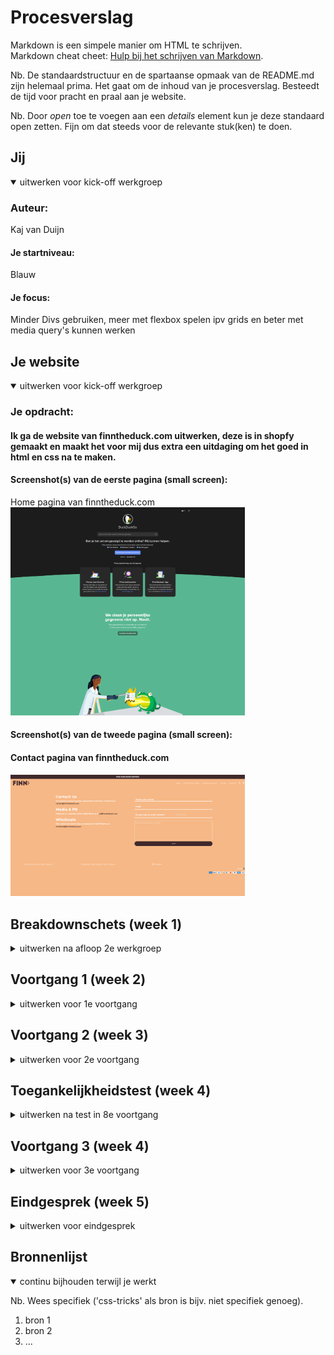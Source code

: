 # Procesverslag
Markdown is een simpele manier om HTML te schrijven.  
Markdown cheat cheet: [Hulp bij het schrijven van Markdown](https://github.com/adam-p/markdown-here/wiki/Markdown-Cheatsheet).

Nb. De standaardstructuur en de spartaanse opmaak van de README.md zijn helemaal prima. Het gaat om de inhoud van je procesverslag. Besteedt de tijd voor pracht en praal aan je website.

Nb. Door *open* toe te voegen aan een *details* element kun je deze standaard open zetten. Fijn om dat steeds voor de relevante stuk(ken) te doen.





## Jij

<details open>
<summary>uitwerken voor kick-off werkgroep</summary>

### Auteur:
Kaj van Duijn
 
#### Je startniveau:
Blauw
 
#### Je focus:
Minder Divs gebruiken, meer met flexbox spelen ipv grids en beter met media query's kunnen werken 
</details>





## Je website

<details open>
<summary>uitwerken voor kick-off werkgroep</summary>

### Je opdracht:
#### Ik ga de website van finntheduck.com uitwerken, deze is in shopfy gemaakt en maakt het voor mij dus extra een uitdaging om het goed in html en css na te maken. 

#### Screenshot(s) van de eerste pagina (small screen): 
Home pagina van finntheduck.com
<img src="images/WebsiteLandingpage.png" width="375px" alt="Dit is de langing page van de website">

#### Screenshot(s) van de tweede pagina (small screen):
#### Contact pagina van finntheduck.com
<img src="images/WebsiteAbout.png" width="375px" alt="Dit is de about page van de website">
 
</details>





## Breakdownschets (week 1)

<details>
<summary>uitwerken na afloop 2e werkgroep</summary>

### de hele eerste pagina: 
<img src="images/breakdownschets.png" width="375px" alt="breakdown van de hele pagina">

### dynamisch deel (bijv menu): 
<img src="images/breakdownschets3.png" width="375px" alt="breakdown van een dynamisch deel">

### wellicht nog een dynamisch deel (bijv filter): 
 
 ### de hele tweede pagina: 
<img src="images/breakdownschets2.png" width="375px" alt="breakdown van de hele pagina">

</details>





## Voortgang 1 (week 2)

<details>
<summary>uitwerken voor 1e voortgang</summary>

### Stand van zaken
De eerste pagina van de iphone 5 / se maken ging makkelijk en snel, 
 
<img src="images/dummy-plaatje.jpg" width="375px" alt="breakdown van de hele pagina"> 

had alleen wat moeite met de afbeeldingen die de orginele website gebruikt te verkrijgen. Het moeilijkste was om de instagram feed goed te krijgen, dit gebruikt namelijk een 2x2 grid met 4 afbeeldingen. Ik heb dat nog nooit gedaan maar na een aantal dingen proberen met width en height was het snel opgelost. 

 <img src="images/instagram.png" width="375px" alt="breakdown van nog een dynamisch deel">

<img src="images/instagramcss.png" width="375px" alt="breakdown van nog een dynamisch deel">

 In de eerste week was dus al de eerste pagina zo goed als af, samen met de styling.


### Agenda voor meeting
samen met je groepje opstellen

| student 1      | student 2          | student 3    | student 4        |
| ---            | ---                | ---          | ---              |
| dit bespreken  | en dit             | en ik dit    | en dan ik dat    |
| en dat ook nog | dit als er tijd is | nog een punt | dit wil ik zeker |
| ...            | ...                | ...          | ...              |


### Verslag van meeting
hier na afloop snel de uitkomsten van de meeting vastleggen

- Hoe met media-query's werken? min-width of max-width gebruiken? -> min-width
- punt 2
- nog een punt
- ...

</details>





## Voortgang 2 (week 3)

<details>
<summary>uitwerken voor 2e voortgang</summary>

### Stand van zaken
In de derde week heb ik al zo goed als alles uitgewerkt wat "makkelijk" te maken is op een website, nu moet ik nog een carousel toevoegen voor de quotes om aan mijn Javascript microinteractie te voldoen. 


### Agenda voor meeting
samen met je groepje opstellen

| student 1      | student 2          | student 3    | student 4        |
| ---            | ---                | ---          | ---              |
| dit bespreken  | en dit             | en ik dit    | en dan ik dat    |
| en dat ook nog | dit als er tijd is | nog een punt | dit wil ik zeker |
| ...            | ...                | ...          | ...              |


### Verslag van meeting
hier na afloop snel de uitkomsten van de meeting vastleggen

- punt 1
- punt 2
- nog een punt
- ...

</details>





## Toegankelijkheidstest (week 4)

<details>
<summary>uitwerken na test in 8e voortgang</summary>

### Bevindingen
Lijst met je bevindingen die in de test naar voren kwamen:

#### Titel eerste bevinding
Hier korte omschrijving (met indien nodig een afbeelding)

Hier een omschrijving van hoe het opgelost kan worden (met indien nodig een afbeelding)


#### Titel tweede bevinding. 
Hier korte omschrijving (met indien nodig een afbeelding)

Hier een omschrijving van hoe het opgelost kan worden (met indien nodig een afbeelding)


#### Titel volgende bevinding. 
Hier korte omschrijving (met indien nodig een afbeelding)

Hier een omschrijving van hoe het opgelost kan worden (met indien nodig een afbeelding)


#### Titel nog een bevinding. 
Hier korte omschrijving (met indien nodig een afbeelding)

Hier een omschrijving van hoe het opgelost kan worden (met indien nodig een afbeelding)

</details>





## Voortgang 3 (week 4)

<details>
<summary>uitwerken voor 3e voortgang</summary>

### Stand van zaken
hier dit ging goed & dit was lastig (neem ook screenshots op van delen van je website en code)


### Agenda voor meeting
samen met je groepje opstellen

| student 1      | student 2          | student 3    | student 4        |
| ---            | ---                | ---          | ---              |
| dit bespreken  | en dit             | en ik dit    | en dan ik dat    |
| en dat ook nog | dit als er tijd is | nog een punt | dit wil ik zeker |
| ...            | ...                | ...          | ...              |


### Verslag van meeting
hier na afloop snel de uitkomsten van de meeting vastleggen

- punt 1
- punt 2
- nog een punt
- ...

</details>





## Eindgesprek (week 5)

<details>
<summary>uitwerken voor eindgesprek</summary>

### Stand van zaken
hier dit ging goed & dit was lastig (neem ook screenshots op van delen van je website en code)

### Screenshot(s)

hier screenshot(s) van je eindresultaat

</details>





## Bronnenlijst

<details open>
<summary>continu bijhouden terwijl je werkt</summary>

Nb. Wees specifiek ('css-tricks' als bron is bijv. niet specifiek genoeg).

1. bron 1
2. bron 2
3. ...

</details>
